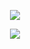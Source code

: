<p align="center" width="100%">
    <img src="https://komarev.com/ghpvc/?username=SAINTICIDE&style=for-the-badge&label=hellhound&color=93A6AA"> 
</p>

<p align="center" width="100%">
    <img src="https://i.postimg.cc/R0TfvVVJ/Untitled483-20240911013717-polarr-1.jpg"> 
</p>

